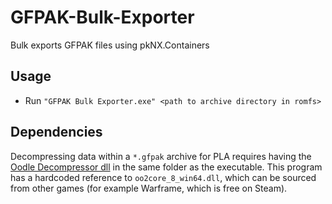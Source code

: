 # GFPAK-Bulk-Exporter
Bulk exports GFPAK files using pkNX.Containers

## Usage
* Run `"GFPAK Bulk Exporter.exe" <path to archive directory in romfs>`

## Dependencies
Decompressing data within a `*.gfpak` archive for PLA requires having the [Oodle Decompressor dll](http://www.radgametools.com/oodlecompressors.htm) in the same folder as the executable. This program has a hardcoded reference to `oo2core_8_win64.dll`, which can be sourced from other games (for example Warframe, which is free on Steam).
